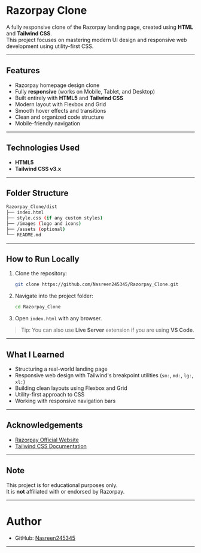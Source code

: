 
# Razorpay Clone

A fully responsive clone of the Razorpay landing page, created using **HTML** and **Tailwind CSS**.  
This project focuses on mastering modern UI design and responsive web development using utility-first CSS.

---

##  Features

- Razorpay homepage design clone
- Fully **responsive** (works on Mobile, Tablet, and Desktop)
- Built entirely with **HTML5** and **Tailwind CSS**
- Modern layout with Flexbox and Grid
- Smooth hover effects and transitions
- Clean and organized code structure
- Mobile-friendly navigation

---

##  Technologies Used

- **HTML5**
- **Tailwind CSS v3.x**

---

##  Folder Structure

```bash
Razorpay_Clone/dist
├── index.html
├── style.css (if any custom styles)
├── /images (logo and icons)
├── /assets (optional)
└── README.md
```

---

##  How to Run Locally

1. Clone the repository:
   ```bash
   git clone https://github.com/Nasreen245345/Razorpay_Clone.git
   ```
2. Navigate into the project folder:
   ```bash
   cd Razorpay_Clone
   ```
3. Open `index.html` with any browser.

> Tip: You can also use **Live Server** extension if you are using **VS Code**.

---

##  What I Learned

- Structuring a real-world landing page
- Responsive web design with Tailwind's breakpoint utilities (`sm:`, `md:`, `lg:`, `xl:`)
- Building clean layouts using Flexbox and Grid
- Utility-first approach to CSS
- Working with responsive navigation bars

---


## Acknowledgements

- [Razorpay Official Website](https://razorpay.com/)
- [Tailwind CSS Documentation](https://tailwindcss.com/)

---

##  Note

This project is for educational purposes only.  
It is **not** affiliated with or endorsed by Razorpay.

---

#  Author

- GitHub: [Nasreen245345](https://github.com/Nasreen245345)

---
